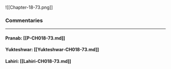 ![[Chapter-18-73.png]]

### Commentaries

---

#### Pranab: [[P-CH018-73.md]]

#### Yukteshwar: [[Yukteshwar-CH018-73.md]]

#### Lahiri: [[Lahiri-CH018-73.md]]
